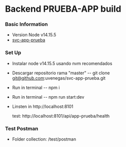 # Backend PRUEBA-APP build

### Basic Information

-   Version Node v14.15.5
-   [svc-app-prueba](https://github.com/svc-app-prueba)

### Set Up

-   Instalar node v14.15.5 usando nvm recomendados
-   Descargar repositorio rama "master" -- git clone git@github.com:uvenegas/svc-app-prueba.git
-   Run in terminal       -- npm i
-   Run in terminal       -- npm run start:dev
-   Linsten in http://localhost:8101 

    test: http://localhost:8101/api/app-prueba/health

### Test Postman

-   Folder collection: /test/postman